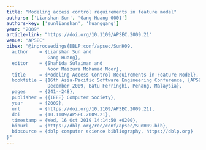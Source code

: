 ```yaml
---
title: "Modeling access control requirements in feature model"
authors: ['Lianshan Sun', 'Gang Huang 0001']
authors-key: ['sunlianshan', 'huanggang']
year: "2009"
article-link: "https://doi.org/10.1109/APSEC.2009.21"
venue: "APSEC"
bibex: "@inproceedings{DBLP:conf/apsec/SunH09,
  author    = {Lianshan Sun and
               Gang Huang},
  editor    = {Shahida Sulaiman and
               Noor Maizura Mohamad Noor},
  title     = {Modeling Access Control Requirements in Feature Model},
  booktitle = {16th Asia-Pacific Software Engineering Conference, {APSEC} 2009, 1-3
               December 2009, Batu Ferringhi, Penang, Malaysia},
  pages     = {241--248},
  publisher = {{IEEE} Computer Society},
  year      = {2009},
  url       = {https://doi.org/10.1109/APSEC.2009.21},
  doi       = {10.1109/APSEC.2009.21},
  timestamp = {Wed, 16 Oct 2019 14:14:50 +0200},
  biburl    = {https://dblp.org/rec/conf/apsec/SunH09.bib},
  bibsource = {dblp computer science bibliography, https://dblp.org}
}"
---
```

